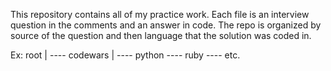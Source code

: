 This repository contains all of my practice work. Each file is an interview question in the comments and an answer in code. The repo is organized by source of the question and then language that the solution was coded in.

Ex: root
      |
      ---- codewars
                |
                ---- python
                ---- ruby
                ---- etc.
